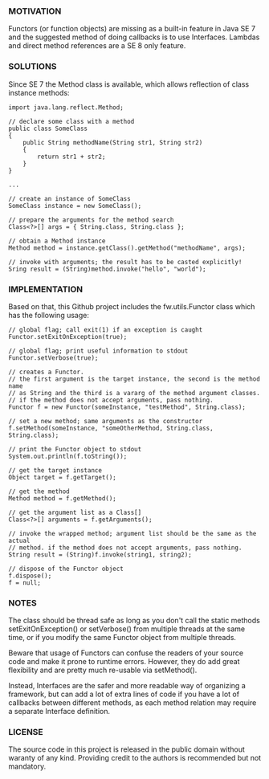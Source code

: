 ### MOTIVATION

Functors (or function objects) are missing as a built-in feature in Java SE 7
and the suggested method of doing callbacks is to use Interfaces.
Lambdas and direct method references are a SE 8 only feature.

### SOLUTIONS

Since SE 7 the Method class is available, which allows reflection of class
instance methods:

```
import java.lang.reflect.Method;

// declare some class with a method
public class SomeClass
{
	public String methodName(String str1, String str2)
	{
		return str1 + str2;
	}
}

...

// create an instance of SomeClass
SomeClass instance = new SomeClass();

// prepare the arguments for the method search
Class<?>[] args = { String.class, String.class };

// obtain a Method instance
Method method = instance.getClass().getMethod("methodName", args);

// invoke with arguments; the result has to be casted explicitly!
Sring result = (String)method.invoke("hello", "world");
```

### IMPLEMENTATION

Based on that, this Github project includes the fw.utils.Functor class which
has the following usage:

```
// global flag; call exit(1) if an exception is caught
Functor.setExitOnException(true);

// global flag; print useful information to stdout
Functor.setVerbose(true);

// creates a Functor.
// the first argument is the target instance, the second is the method name
// as String and the third is a vararg of the method argument classes.
// if the method does not accept arguments, pass nothing.
Functor f = new Functor(someInstance, "testMethod", String.class);

// set a new method; same arguments as the constructor
f.setMethod(someInstance, "someOtherMethod, String.class, String.class);

// print the Functor object to stdout
System.out.println(f.toString());

// get the target instance
Object target = f.getTarget();

// get the method
Method method = f.getMethod();

// get the argument list as a Class[]
Class<?>[] arguments = f.getArguments();

// invoke the wrapped method; argument list should be the same as the actual
// method. if the method does not accept arguments, pass nothing.
String result = (String)f.invoke(string1, string2);

// dispose of the Functor object
f.dispose();
f = null;
```

### NOTES

The class should be thread safe as long as you don't call the static methods
setExitOnException() or setVerbose() from multiple threads at the same time,
or if you modify the same Functor object from multiple threads.

Beware that usage of Functors can confuse the readers of your source code and
make it prone to runtime errors. However, they do add great flexibility
and are pretty much re-usable via setMethod().

Instead, Interfaces are the safer and more readable way of organizing
a framework, but can add a lot of extra lines of code if you have a lot of
callbacks between different methods, as each method relation may require
a separate Interface definition.

### LICENSE

The source code in this project is released in the public domain without
waranty of any kind. Providing credit to the authors is recommended but
not mandatory.
